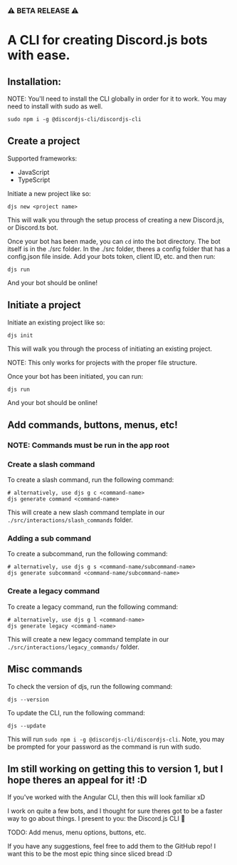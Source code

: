 ### ⚠️ BETA RELEASE ⚠️
# A CLI for creating Discord.js bots with ease.

## Installation:
NOTE: You'll need to install the CLI globally in order for it to work. You may need to install with sudo as well.

```
sudo npm i -g @discordjs-cli/discordjs-cli
```

## Create a project

Supported frameworks:

- JavaScript
- TypeScript

Initiate a new project like so:
```
djs new <project name>
```
This will walk you through the setup process of creating a new Discord.js, or Discord.ts bot.

Once your bot has been made, you can `cd` into the bot directory. The bot itself is in the ./src folder. In the ./src folder, theres a config folder that has a config.json file inside. Add your bots token, client ID, etc. and then run:

```
djs run
```

And your bot should be online!

## Initiate a project
Initiate an existing project like so:
```
djs init
```
This will walk you through the process of initiating an existing project. 

NOTE: This only works for projects with the proper file structure.

Once your bot has been initiated, you can run:

```
djs run
```

And your bot should be online!

## Add commands, buttons, menus, etc!
### NOTE: Commands must be run in the app root

### Create a slash command
To create a slash command, run the following command:
```
# alternatively, use djs g c <command-name>
djs generate command <command-name>
```

This will create a new slash command template in our `./src/interactions/slash_commands` folder.

### Adding a sub command
To create a subcommand, run the following command:
```
# alternatively, use djs g s <command-name/subcommand-name>
djs generate subcommand <command-name/subcommand-name>
```

### Create a legacy command
To create a legacy command, run the following command:
```
# alternatively, use djs g l <command-name>
djs generate legacy <command-name>
```

This will create a new legacy command template in our `./src/interactions/legacy_commands/` folder.

## Misc commands

To check the version of djs, run the following command:
```
djs --version
```

To update the CLI, run the following command:
```
djs --update
```

This will run `sudo npm i -g @discordjs-cli/discordjs-cli`. Note, you may be prompted for your password as the command is run with sudo.


## Im still working on getting this to version 1, but I hope theres an appeal for it! :D
If you've worked with the Angular CLI, then this will look familiar xD

I work on quite a few bots, and I thought for sure theres got to be a faster way to go about things. I present to you: the Discord.js CLI 🎉

TODO: Add menus, menu options, buttons, etc.

If you have any suggestions, feel free to add them to the GitHub repo! I want this to be the most epic thing since sliced bread :D